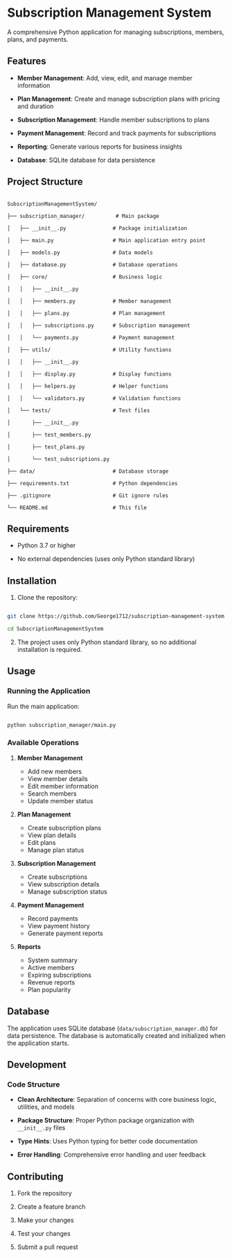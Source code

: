 



# Subscription Management System

  

A comprehensive Python application for managing subscriptions, members, plans, and payments.

  

## Features

  

- **Member Management**: Add, view, edit, and manage member information

- **Plan Management**: Create and manage subscription plans with pricing and duration

- **Subscription Management**: Handle member subscriptions to plans

- **Payment Management**: Record and track payments for subscriptions

- **Reporting**: Generate various reports for business insights

- **Database**: SQLite database for data persistence

  

## Project Structure

  

```

SubscriptionManagementSystem/

├── subscription_manager/          # Main package

│   ├── __init__.py               # Package initialization

│   ├── main.py                   # Main application entry point

│   ├── models.py                 # Data models

│   ├── database.py               # Database operations

│   ├── core/                     # Business logic

│   │   ├── __init__.py

│   │   ├── members.py            # Member management

│   │   ├── plans.py              # Plan management

│   │   ├── subscriptions.py      # Subscription management

│   │   └── payments.py           # Payment management

│   ├── utils/                    # Utility functions

│   │   ├── __init__.py

│   │   ├── display.py            # Display functions

│   │   ├── helpers.py            # Helper functions

│   │   └── validators.py         # Validation functions

│   └── tests/                    # Test files

│       ├── __init__.py

│       ├── test_members.py

│       ├── test_plans.py

│       └── test_subscriptions.py

├── data/                         # Database storage

├── requirements.txt              # Python dependencies

├── .gitignore                    # Git ignore rules

└── README.md                     # This file

```

  

## Requirements

  

- Python 3.7 or higher

- No external dependencies (uses only Python standard library)

  

## Installation

  

1. Clone the repository:

```bash

git clone https://github.com/George1712/subscription-management-system

cd SubscriptionManagementSystem

```

  

2. The project uses only Python standard library, so no additional installation is required.

  

## Usage

  

### Running the Application

  

Run the main application:

```bash

python subscription_manager/main.py

```

  

### Available Operations

  

1. **Member Management**
  
   - Add new members
   - View member details
   - Edit member information
   - Search members
   - Update member status

  

2. **Plan Management**

   - Create subscription plans
   - View plan details
   - Edit plans
   - Manage plan status

  

3. **Subscription Management**

   - Create subscriptions
   - View subscription details
   - Manage subscription status

  

4. **Payment Management**

   - Record payments
   - View payment history
   - Generate payment reports

  

5. **Reports**

   - System summary
   - Active members
   - Expiring subscriptions
   - Revenue reports
   - Plan popularity

  

## Database

  

The application uses SQLite database (`data/subscription_manager.db`) for data persistence. The database is automatically created and initialized when the application starts.

  

## Development

  

### Code Structure

  

- **Clean Architecture**: Separation of concerns with core business logic, utilities, and models

- **Package Structure**: Proper Python package organization with `__init__.py` files

- **Type Hints**: Uses Python typing for better code documentation

- **Error Handling**: Comprehensive error handling and user feedback

  
  

## Contributing


1. Fork the repository

2. Create a feature branch

3. Make your changes

4. Test your changes

5. Submit a pull request

  
